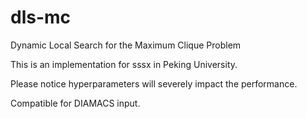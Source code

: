 # dls-mc
 Dynamic Local Search for the Maximum Clique Problem



This is an implementation for sssx in Peking University.

Please notice hyperparameters will severely impact the performance.

Compatible for DIAMACS input.